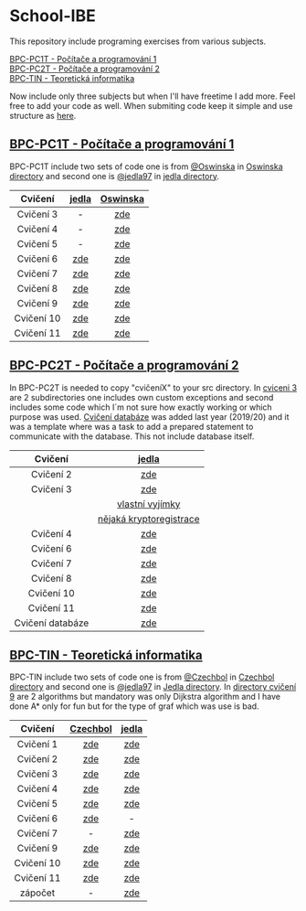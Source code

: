 # School-IBE

This repository include programing exercises from various subjects.

[BPC-PC1T - Počítače a programování 1](#bpc-pc1t---počítače-a-programování-1)\
[BPC-PC2T - Počítače a programování 2](#bpc-pc2t---počítače-a-programování-2)\
[BPC-TIN - Teoretická informatika](#bpc-tin---teoretická-informatika)

Now include only three subjects but when I'll have freetime I add more. Feel free to add your code as well. When submiting code keep it simple and use structure as [here](https://github.com/jedla97/School-IBE/tree/main/BPC-TIN).

## [BPC-PC1T - Počítače a programování 1](https://github.com/jedla97/School-IBE/tree/main/BPC-PC1T)

BPC-PC1T include two sets of code one is from [@Oswinska](https://github.com/Oswinska) in [Oswinska directory](https://github.com/jedla97/School-IBE/tree/main/BPC-PC1T/Oswinska) and second one is [@jedla97](https://github.com/jedla97) in [jedla directory](https://github.com/jedla97/School-IBE/tree/main/BPC-PC1T/jedla).

| Cvičení     | [jedla](https://github.com/jedla97/School-IBE/tree/main/BPC-PC1T/jedla)         | [Oswinska](https://github.com/jedla97/School-IBE/tree/main/BPC-PC1T/Oswinska) |
| :---------: | :--------------------------------------------------------------------------: | :------------------------------------: |
| Cvičení 3   | -																	   		 | [zde](https://github.com/jedla97/School-IBE/tree/main/BPC-PC1T/Oswinska/CV03) |
| Cvičení 4   | -																	   		 | [zde](https://github.com/jedla97/School-IBE/tree/main/BPC-PC1T/Oswinska/CV04) |
| Cvičení 5	  | -																	 		 | [zde](https://github.com/jedla97/School-IBE/tree/main/BPC-PC1T/Oswinska/CV05) |
| Cvičení 6   | [zde](https://github.com/jedla97/School-IBE/tree/main/BPC1T/jedla/cviceni06) | [zde](https://github.com/jedla97/School-IBE/tree/main/BPC-PC1T/Oswinska/CV06) |
| Cvičení 7   | [zde](https://github.com/jedla97/School-IBE/tree/main/BPC1T/jedla/cviceni07) | [zde](https://github.com/jedla97/School-IBE/tree/main/BPC-PC1T/Oswinska/CV07) |
| Cvičení 8   | [zde](https://github.com/jedla97/School-IBE/tree/main/BPC1T/jedla/cviceni08) | [zde](https://github.com/jedla97/School-IBE/tree/main/BPC-PC1T/Oswinska/CV08) |
| Cvičení 9   | [zde](https://github.com/jedla97/School-IBE/tree/main/BPC1T/jedla/cviceni09) | [zde](https://github.com/jedla97/School-IBE/tree/main/BPC-PC1T/Oswinska/CV09) |
| Cvičení 10  | [zde](https://github.com/jedla97/School-IBE/tree/main/BPC1T/jedla/cviceni10) | [zde](https://github.com/jedla97/School-IBE/tree/main/BPC-PC1T/Oswinska/CV10) |
| Cvičení 11  | [zde](https://github.com/jedla97/School-IBE/tree/main/BPC1T/jedla/cviceni11) | [zde](https://github.com/jedla97/School-IBE/tree/main/BPC-PC1T/Oswinska/CV11) |


## [BPC-PC2T - Počítače a programování 2](https://github.com/jedla97/School-IBE/tree/main/BPC2T)

In BPC-PC2T is needed to copy "cvičeníX" to your src directory. In [cviceni 3](https://github.com/jedla97/School-IBE/tree/main/BPC2T/cviceni3) are 2 subdirectories one includes own custom exceptions and second includes some code which I´m not sure how exactly working or which purpose was used. [Cvičení databáze](https://github.com/jedla97/School-IBE/tree/main/BPC2T/cviceniDatabaze) was added last year (2019/20) and it was a template where was a task to add a prepared statement to communicate with the database. This not include database itself.

| Cvičení          | [jedla](https://github.com/jedla97/School-IBE/tree/main/BPC1T) | 
| :--------------: | :------------------------------------------------------------: |
| Cvičení 2        | [zde](https://github.com/jedla97/School-IBE/tree/main/BPC-PC2T/src/com/vutbr/feec/cviceni2) |
| Cvičení 3        | [zde](https://github.com/jedla97/School-IBE/tree/main/BPC-PC2T/src/com/vutbr/feec/cviceni3) |
|				   | [vlastní vyjímky](https://github.com/jedla97/School-IBE/tree/main/BPC-PC2T/src/com/vutbr/feec/cviceni3/CustomExceptions) |
|				   | [nějaká kryptoregistrace](https://github.com/jedla97/School-IBE/tree/main/BPC-PC2T/src/com/vutbr/feec/cviceni3/SomeCodeCryptoRegistration) |
| Cvičení 4        | [zde](https://github.com/jedla97/School-IBE/tree/main/BPC-PC2T/src/com/vutbr/feec/cviceni4) |
| Cvičení 6        | [zde](https://github.com/jedla97/School-IBE/tree/main/BPC-PC2T/src/com/vutbr/feec/cviceni6) |
| Cvičení 7        | [zde](https://github.com/jedla97/School-IBE/tree/main/BPC-PC2T/src/com/vutbr/feec/cviceni7) |
| Cvičení 8        | [zde](https://github.com/jedla97/School-IBE/tree/main/BPC-PC2T/src/com/vutbr/feec/cviceni8) |
| Cvičení 10       | [zde](https://github.com/jedla97/School-IBE/tree/main/BPC-PC2T/src/com/vutbr/feec/cviceni10) |
| Cvičení 11       | [zde](https://github.com/jedla97/School-IBE/tree/main/BPC-PC2T/src/com/vutbr/feec/cviceni11) |
| Cvičení databáze | [zde](https://github.com/jedla97/School-IBE/tree/main/BPC-PC2T/src/com/vutbr/feec/cviceniDatabaze) |
 

## [BPC-TIN - Teoretická informatika](https://github.com/jedla97/School-IBE/tree/main/BPC-TIN)

 BPC-TIN include two sets of code one is from [@Czechbol](https://github.com/Czechbol) in [Czechbol directory](https://github.com/jedla97/School-IBE/tree/main/BPC-TIN/Czechbol) and second one is [@jedla97](https://github.com/jedla97) in [Jedla directory](https://github.com/jedla97/School-IBE/tree/main/BPC-TIN/Jedla/src/cz/vutbr/feec). In [directory cvičení 9](https://github.com/jedla97/School-IBE/tree/main/BPC-TIN/Jedla/src/cz/vutbr/feec/cviko9) are 2 algorithms but mandatory was only Dijkstra algorithm and I have done A* only for fun but for the type of graf which was use is bad. 

| Cvičení     | [Czechbol](https://github.com/jedla97/School-IBE/tree/main/BPC-TIN/Czechbol)| [jedla](https://github.com/jedla97/School-IBE/tree/main/BPC-TIN/Jedla/src/cz/vutbr/feec) |
| :-----------: | :-------------: | :-------------: |
| Cvičení 1   | [zde](https://github.com/jedla97/School-IBE/tree/main/BPC-TIN/Czechbol/cviceni01/src/cz/vutbr/feec/utko/tin/cv1) | [zde](https://github.com/jedla97/School-IBE/tree/main/BPC-TIN/Jedla/src/cz/vutbr/feec/cviko1) |
| Cvičení 2   | [zde](https://github.com/jedla97/School-IBE/tree/main/BPC-TIN/Czechbol/cviceni02/src/cz/vutbr/feec/utko/tin/cv02) | [zde](https://github.com/jedla97/School-IBE/tree/main/BPC-TIN/Jedla/src/cz/vutbr/feec/cviko2) |
| Cvičení 3   | [zde](https://github.com/jedla97/School-IBE/tree/main/BPC-TIN/Czechbol/cviceni03/src) | [zde](https://github.com/jedla97/School-IBE/tree/main/BPC-TIN/Jedla/src/cz/vutbr/feec/cviko3) |
| Cvičení 4   | [zde](https://github.com/jedla97/School-IBE/tree/main/BPC-TIN/Czechbol/cviceni04/src/Linearni/seznam) | [zde](https://github.com/jedla97/School-IBE/tree/main/BPC-TIN/Jedla/src/cz/vutbr/feec/cviko4) |
| Cvičení 5   | [zde](https://github.com/jedla97/School-IBE/tree/main/BPC-TIN/Czechbol/cviceni05/src/BinaryTree) | [zde](https://github.com/jedla97/School-IBE/tree/main/BPC-TIN/Jedla/src/cz/vutbr/feec/cviko5) |
| Cvičení 6   | [zde](https://github.com/jedla97/School-IBE/tree/main/BPC-TIN/Czechbol/cviceni06) | - |
| Cvičení 7   | - | [zde](https://github.com/jedla97/School-IBE/tree/main/BPC-TIN/Jedla/src/cz/vutbr/feec/cviko7) |
| Cvičení 9   | [zde](https://github.com/jedla97/School-IBE/tree/main/BPC-TIN/Czechbol/cviceni09/src/cz/vutbr/feec) | [zde](https://github.com/jedla97/School-IBE/tree/main/BPC-TIN/Jedla/src/cz/vutbr/feec/cviko9) |
| Cvičení 10  | [zde](https://github.com/jedla97/School-IBE/tree/main/BPC-TIN/Czechbol/cviceni10) | [zde](https://github.com/jedla97/School-IBE/tree/main/BPC-TIN/Jedla/src/cz/vutbr/feec/cviko10) |
| Cvičení 11  | [zde](https://github.com/jedla97/School-IBE/tree/main/BPC-TIN/Czechbol/cviceni11) | [zde](https://github.com/jedla97/School-IBE/tree/main/BPC-TIN/Jedla/src/cz/vutbr/feec/cviko11) |
| zápočet     | - | [zde](https://github.com/jedla97/School-IBE/tree/main/BPC-TIN/Jedla/src/cz/vutbr/feec/zapocet) |
 
  
